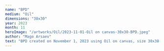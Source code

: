 ```yaml
---
name: "BPD"
medium: "Oil"
dimensions: "30x30"
year: 2023
month: 11
heroImage: "/artworks/Oil/2023-11-01-Oil on canvas-30x30-BPD.jpeg"
author: "Mago Arsaev"
text: "BPD created on November 1, 2023 using Oil on canvas, size 30x30."
---
```

